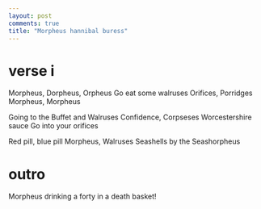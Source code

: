 ```yaml
---
layout: post
comments: true
title: "Morpheus hannibal buress"
---
```

# verse i
Morpheus, Dorpheus, Orpheus
Go eat some walruses
Orifices, Porridges
Morpheus, Morpheus

Going to the Buffet and Walruses
Confidence, Corpseses
Worcestershire sauce
Go into your orifices

Red pill, blue pill
Morpheus, Walruses
Seashells by the Seashorpheus

# outro
Morpheus drinking a forty in a death basket!
